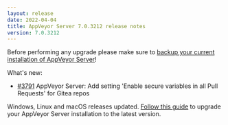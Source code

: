 ```yaml
---
layout: release
date: 2022-04-04
title: AppVeyor Server 7.0.3212 release notes
version: 7.0.3212
---
```


Before performing any upgrade please make sure to [backup your current installation of AppVeyor Server](/docs/server/maintenance/#backuprestore-appveyor-server)!

What's new:

* [#3791](https://github.com/appveyor/ci/issues/3791) AppVeyor Server: Add setting 'Enable secure variables in all Pull Requests' for Gitea repos

Windows, Linux and macOS releases updated. [Follow this guide](/docs/server/maintenance/#upgrading-appveyor-server) to upgrade your AppVeyor Server installation to the latest version.